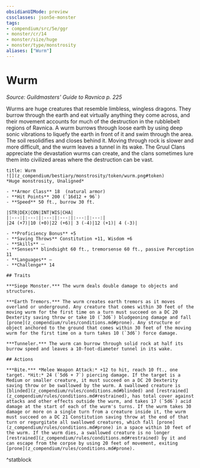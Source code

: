 ```yaml
---
obsidianUIMode: preview
cssclasses: json5e-monster
tags:
- compendium/src/5e/ggr
- monster/cr/14
- monster/size/huge
- monster/type/monstrosity
aliases: ["Wurm"]
---
```

# Wurm
*Source: Guildmasters' Guide to Ravnica p. 225*  

Wurms are huge creatures that resemble limbless, wingless dragons. They burrow through the earth and eat virtually anything they come across, and their movement accounts for much of the destruction in the rubblebelt regions of Ravnica. A wurm burrows through loose earth by using deep sonic vibrations to liquefy the earth in front of it and swim through the area. The soil resolidifies and closes behind it. Moving through rock is slower and more difficult, and the wurm leaves a tunnel in its wake. The Gruul Clans appreciate the devastation wurms can create, and the clans sometimes lure them into civilized areas where the destruction can be vast.

```ad-statblock
title: Wurm
![](z_compendium/bestiary/monstrosity/token/wurm.png#token)
*Huge monstrosity, Unaligned*

- **Armor Class** 18  (natural armor)
- **Hit Points** 200 (`16d12 + 96`)
- **Speed** 50 ft., burrow 30 ft.

|STR|DEX|CON|INT|WIS|CHA|
|:---:|:---:|:---:|:---:|:---:|:---:|
|24 (+7)|10 (+0)|22 (+6)| 3 (-4)|12 (+1)| 4 (-3)|

- **Proficiency Bonus** +5
- **Saving Throws** Constitution +11, Wisdom +6
- **Skills** ⏤
- **Senses** blindsight 60 ft., tremorsense 60 ft., passive Perception 11
- **Languages** —
- **Challenge** 14

## Traits

***Siege Monster.*** The wurm deals double damage to objects and structures.

***Earth Tremors.*** The wurm creates earth tremors as it moves overland or underground. Any creature that comes within 30 feet of the moving wurm for the first time on a turn must succeed on a DC 20 Dexterity saving throw or take 10 (`3d6`) bludgeoning damage and fall [prone](z_compendium/rules/conditions.md#prone). Any structure or object anchored to the ground that comes within 30 feet of the moving wurm for the first time on a turn takes 10 (`3d6`) force damage.

***Tunneler.*** The wurm can burrow through solid rock at half its burrow speed and leaves a 10-foot-diameter tunnel in its wake.

## Actions

***Bite.*** *Melee Weapon Attack:* +12 to hit, reach 10 ft., one target. *Hit:* 24 (`5d6 + 7`) piercing damage. If the target is a Medium or smaller creature, it must succeed on a DC 20 Dexterity saving throw or be swallowed by the wurm. A swallowed creature is [blinded](z_compendium/rules/conditions.md#blinded) and [restrained](z_compendium/rules/conditions.md#restrained), has total cover against attacks and other effects outside the wurm, and takes 17 (`5d6`) acid damage at the start of each of the wurm's turns. If the wurm takes 30 damage or more on a single turn from a creature inside it, the wurm must succeed on a DC 21 Constitution saving throw at the end of that turn or regurgitate all swallowed creatures, which fall [prone](z_compendium/rules/conditions.md#prone) in a space within 10 feet of the wurm. If the wurm dies, a swallowed creature is no longer [restrained](z_compendium/rules/conditions.md#restrained) by it and can escape from the corpse by using 20 feet of movement, exiting [prone](z_compendium/rules/conditions.md#prone).
```
^statblock